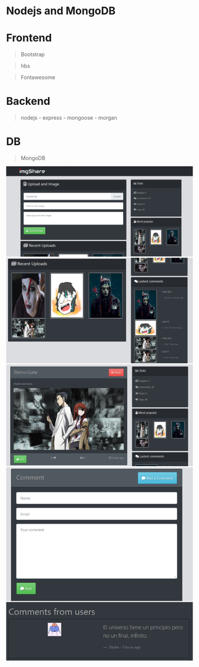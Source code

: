 # Nodejs and MongoDB

# Frontend

> Bootstrap

> hbs

> Fontawesome

# Backend

> nodejs - express - mongoose - morgan

# DB

> MongoDB

![](SC/1.PNG)
![](SC/2.PNG)
![](SC/5.PNG)
![](SC/3.PNG)
![](SC/4.PNG)